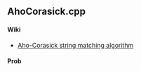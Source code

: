 ## AhoCorasick.cpp

#### Wiki

* [Aho-Corasick string matching algorithm](http://en.wikipedia.org/wiki/Aho%E2%80%93Corasick_string_matching_algorithm)

#### Prob



